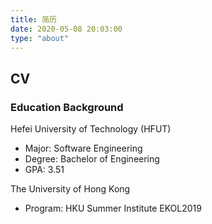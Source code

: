 ```yaml
---
title: 简历
date: 2020-05-08 20:03:00
type: "about"
---
```


## CV

### Education Background

Hefei University of Technology (HFUT)                                           
- Major: Software Engineering
- Degree: Bachelor of Engineering  
- GPA: 3.51

The University of Hong Kong                                            
- Program: HKU Summer Institute EKOL2019 
